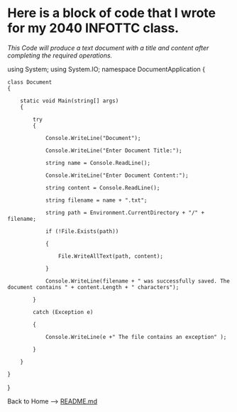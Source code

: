 # Here is a block of code that I wrote for my 2040 INFOTTC class.
_This Code will produce a text document with a title and content after completing the required operations._



using System;
using System.IO;
namespace DocumentApplication
{

    class Document
    {

        static void Main(string[] args)
        {

            try
            {

                Console.WriteLine("Document");

                Console.WriteLine("Enter Document Title:");

                string name = Console.ReadLine();

                Console.WriteLine("Enter Document Content:");

                string content = Console.ReadLine();

                string filename = name + ".txt";

                string path = Environment.CurrentDirectory + "/" + filename;

                if (!File.Exists(path))

                {

                    File.WriteAllText(path, content);

                }

                Console.WriteLine(filename + " was successfully saved. The document contains " + content.Length + " characters");

            }

            catch (Exception e)

            {

                Console.WriteLine(e +" The file contains an exception" );

            }

        }

    }

}

Back to Home --> [README.md](https://github.com/RileyPut7/RIleyPut7/edit/master/README.md)
